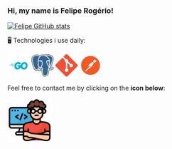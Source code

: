 <h3>Hi, my name is Felipe Rogério!</h3>

[![Felipe GitHub
stats](https://github-readme-stats.vercel.app/api?username=frds1&count_private=true&show_icons=true&theme=dracula)](https://github.com/anuraghazra/github-readme-stats)

<p align="left">
  🖥️ Technologies i use daily:<br><br>
  <img src="https://raw.githubusercontent.com/frds1/frds1/main/Icons/golang.png" height="50" width="50" />
  <img src="https://raw.githubusercontent.com/frds1/frds1/main/Icons/psql.png" height="50" width="50" />
  <img src="https://raw.githubusercontent.com/frds1/frds1/main/Icons/git.png" height="50" width="50" />
  <img src="https://raw.githubusercontent.com/frds1/frds1/main/Icons/postman.png" height="50" width="50" />
</p>
<p align="left">
  Feel free to contact me by clicking on the <strong>icon below</strong>:
</p>

<p align="left">
<div align-itens="center">
  <a href="https://frds1.github.io/portfolio/" alt="Portfólio">
    <img src="https://raw.githubusercontent.com/frds1/frds1/main/Icons/programador.png" height="100" width="100" />
  </a>
</div>
</p>
